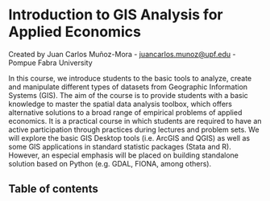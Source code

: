 # Introduction to GIS Analysis for Applied Economics

Created by Juan Carlos Muñoz-Mora - juancarlos.munoz@upf.edu - Pompue Fabra University

In this course, we introduce students to the basic tools to analyze, create and manipulate different types of datasets from Geographic Information Systems (GIS). The aim of the course is to provide students with a basic knowledge to master the spatial data analysis toolbox, which offers alternative solutions to a broad range of empirical problems of applied economics. It is a practical course in which students are required to have an active participation through practices during lectures and problem sets. We will explore the basic GIS Desktop tools (i.e. ArcGIS and QGIS) as well as some GIS applications in standard statistic packages (Stata and R). However, an especial emphasis will be placed on building standalone solution based on Python (e.g. GDAL, FIONA, among others). 


## Table of contents
